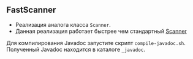 

FastScanner
----
* Реализация аналога класса `Scanner`.
* Данная реализация работает быстрее чем стандартный [Scanner](https://docs.oracle.com/javase/7/docs/api/java/util/Scanner.html) 

Для компилирования Javadoc запустите скрипт `compile-javadoc.sh`. Полученный Javadoc находится в каталоге `_javadoc`.
